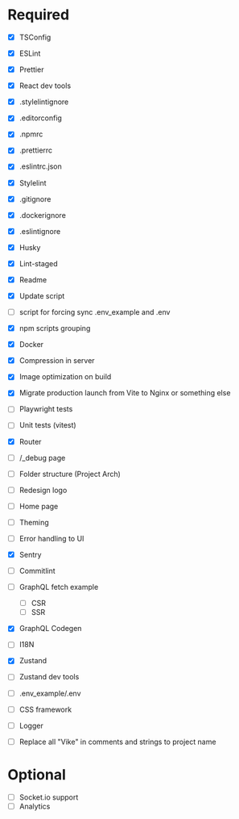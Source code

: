 # Required

- [x] TSConfig
- [x] ESLint
- [x] Prettier
- [x] React dev tools
- [x] .stylelintignore
- [x] .editorconfig
- [x] .npmrc
- [x] .prettierrc
- [x] .eslintrc.json
- [x] Stylelint
- [x] .gitignore
- [x] .dockerignore
- [x] .eslintignore
- [x] Husky
- [x] Lint-staged

- [x] Readme
- [x] Update script
- [ ] script for forcing sync .env_example and .env
- [x] npm scripts grouping

- [x] Docker
- [x] Compression in server
- [x] Image optimization on build
- [x] Migrate production launch from Vite to Nginx or something else
- [ ] Playwright tests
- [ ] Unit tests (vitest)

- [x] Router
- [ ] /\_debug page
- [ ] Folder structure (Project Arch)

- [ ] Redesign logo
- [ ] Home page
- [ ] Theming
- [ ] Error handling to UI

- [x] Sentry
- [ ] Commitlint

- [ ] GraphQL fetch example
  - [ ] CSR
  - [ ] SSR
- [x] GraphQL Codegen

- [ ] I18N

- [x] Zustand
- [ ] Zustand dev tools
- [ ] .env_example/.env
- [ ] CSS framework
- [ ] Logger
- [ ] Replace all "Vike" in comments and strings to project name

# Optional

- [ ] Socket.io support
- [ ] Analytics
